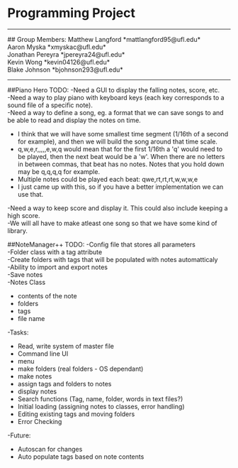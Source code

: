 # Programming Project
<hr>
## Group Members:
Matthew Langford   *mattlangford95@ufl.edu* <br>
Aaron Myska               *xmyskac@ufl.edu* <br>
Jonathan Pereyra       *jpereyra24@ufl.edu* <br>
Kevin Wong             *kevin04126@ufl.edu* <br>
Blake Johnson         *bjohnson293@ufl.edu* <br>
<hr>

##Piano Hero TODO:
-Need a GUI to display the falling notes, score, etc. <br>
-Need a way to play piano with keyboard keys (each key corresponds to a sound file of a specific note). <br>
-Need a way to define a song, eg. a format that we can save songs to and be able to read and display the notes on time. <br>
 * I think that we will have some smallest time segment (1/16th of a second for example), and then we will build the song around that time scale.
 * q,w,e,r,,,,,e,w,q would mean that for the first 1/16th a 'q' would need to be played, then the next beat would be a 'w'. When there are no letters  in between commas, that beat has no notes. Notes that you hold down may be q,q,q,q for example.
 * Multiple notes could be played each beat: qwe,rt,rt,rt,w,w,w,e
 * I just came up with this, so if you have a better implementation we can use that.

-Need a way to keep score and display it. This could also include keeping a high score. <br>
-We will all have to make atleast one song so that we have some kind of library. <br>


##NoteManager++ TODO:
-Config file that stores all parameters<br> 
-Folder class with a tag attribute<br>
-Create folders with tags that will be populated with notes automatticaly<br>
-Ability to import and export notes<br>
-Save notes<br>
-Notes Class
 * contents of the note<br>
 * folders<br>
 * tags<br>
 * file name<br>


-Tasks:
 * Read, write system of master file<br>
 * Command line UI<br>
  * menu<br>
  * make folders (real folders - OS dependant)<br>
  * make notes<br>
  * assign tags and folders to notes
  * display notes<br>
 * Search functions (Tag, name, folder, words in text files?)<br>
 * Initial loading (assigning notes to classes, error handling)<br>
 * Editing existing tags and moving folders<br>
 * Error Checking<br>

-Future:<br>
 * Autoscan for changes<br>
 * Auto populate tags based on note contents<br>
